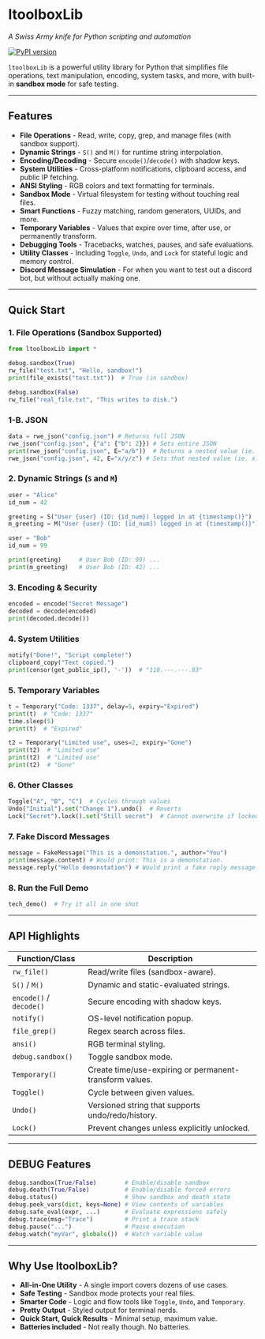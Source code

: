 # **ltoolboxLib**

*A Swiss Army knife for Python scripting and automation*

[![PyPI version](https://badge.fury.io/py/ltoolboxlib.svg)](https://pypi.org/project/ltoolboxLib/)

`ltoolboxLib` is a powerful utility library for Python that simplifies file operations, text manipulation, encoding, system tasks, and more, with built-in **sandbox mode** for safe testing.

---

## **Features**

* **File Operations** - Read, write, copy, grep, and manage files (with sandbox support).
* **Dynamic Strings** - `S()` and `M()` for runtime string interpolation.
* **Encoding/Decoding** - Secure `encode()`/`decode()` with shadow keys.
* **System Utilities** - Cross-platform notifications, clipboard access, and public IP fetching.
* **ANSI Styling** - RGB colors and text formatting for terminals.
* **Sandbox Mode** - Virtual filesystem for testing without touching real files.
* **Smart Functions** - Fuzzy matching, random generators, UUIDs, and more.
* **Temporary Variables** - Values that expire over time, after use, or permanently transform.
* **Debugging Tools** - Tracebacks, watches, pauses, and safe evaluations.
* **Utility Classes** - Including `Toggle`, `Undo`, and `Lock` for stateful logic and memory control.
* **Discord Message Simulation** - For when you want to test out a discord bot, but without actually making one.

---

## **Quick Start**

### **1. File Operations (Sandbox Supported)**

```python
from ltoolboxLib import *

debug.sandbox(True)
rw_file("test.txt", "Hello, sandbox!")
print(file_exists("test.txt"))  # True (in sandbox)

debug.sandbox(False)
rw_file("real_file.txt", "This writes to disk.")
```

### **1-B. JSON**

```python
data = rwe_json("config.json") # Returns full JSON
rwe_json("config.json", {"a": {"b": 2}}) # Sets entire JSON
print(rwe_json("config.json", E="a/b"))  # Returns a nested value (ie. a: {b: 2})
rwe_json("config.json", 42, E="x/y/z") # Sets that nested value (ie. x: {y: {z: 42}})
```

### **2. Dynamic Strings (`S` and `M`)**

```python
user = "Alice"
id_num = 42

greeting = S("User {user} (ID: {id_num}) logged in at {timestamp()}")
m_greeting = M("User {user} (ID: [id_num]) logged in at {timestamp()}")

user = "Bob"
id_num = 99

print(greeting)     # User Bob (ID: 99) ...
print(m_greeting)   # User Bob (ID: 42) ...
```

### **3. Encoding & Security**

```python
encoded = encode("Secret Message")
decoded = decode(encoded)
print(decoded.decode())
```

### **4. System Utilities**

```python
notify("Done!", "Script complete!")
clipboard_copy("Text copied.")
print(censor(get_public_ip(), '-'))  # "118.---.---.93"
```

### **5. Temporary Variables**

```python
t = Temporary("Code: 1337", delay=5, expiry="Expired")
print(t)  # "Code: 1337"
time.sleep(5)
print(t)  # "Expired"

t2 = Temporary("Limited use", uses=2, expiry="Gone")
print(t2)  # "Limited use"
print(t2)  # "Limited use"
print(t2)  # "Gone"
```

### **6. Other Classes**

```python
Toggle("A", "B", "C")  # Cycles through values
Undo("Initial").set("Change 1").undo()  # Reverts
Lock("Secret").lock().set("Still secret")  # Cannot overwrite if locked
```

### **7. Fake Discord Messages**

```python
message = FakeMessage("This is a demonstation.", author="You")
print(message.content) # Would print: This is a demonstation.
message.reply("Hello demonstation") # Would print a fake reply message.
```

### **8. Run the Full Demo**

```python
tech_demo()  # Try it all in one shot
```

---

## **API Highlights**

| Function/Class          | Description                                             |
| ----------------------- | ------------------------------------------------------- |
| `rw_file()`             | Read/write files (sandbox-aware).                       |
| `S()` / `M()`           | Dynamic and static-evaluated strings.                   |
| `encode()` / `decode()` | Secure encoding with shadow keys.                       |
| `notify()`              | OS-level notification popup.                            |
| `file_grep()`           | Regex search across files.                              |
| `ansi()`                | RGB terminal styling.                                   |
| `debug.sandbox()`       | Toggle sandbox mode.                                    |
| `Temporary()`           | Create time/use-expiring or permanent-transform values. |
| `Toggle()`              | Cycle between given values.                             |
| `Undo()`                | Versioned string that supports undo/redo/history.       |
| `Lock()`                | Prevent changes unless explicitly unlocked.             |

---

## **DEBUG Features**

```python
debug.sandbox(True/False)        # Enable/disable sandbox
debug.death(True/False)          # Enable/disable forced errors
debug.status()                   # Show sandbox and death state
debug.peek_vars(dict, keys=None) # View contents of variables
debug.safe_eval(expr, ...)       # Evaluate expressions safely
debug.trace(msg="Trace")         # Print a trace stack
debug.pause("...")               # Pause execution
debug.watch("myVar", globals())  # Watch variable value
```

---

## **Why Use ltoolboxLib?**

* **All-in-One Utility** - A single import covers dozens of use cases.
* **Safe Testing** - Sandbox mode protects your real files.
* **Smarter Code** - Logic and flow tools like `Toggle`, `Undo`, and `Temporary`.
* **Pretty Output** - Styled output for terminal nerds.
* **Quick Start, Quick Results** - Minimal setup, maximum value.
* **Batteries included** - Not really though. No batteries.